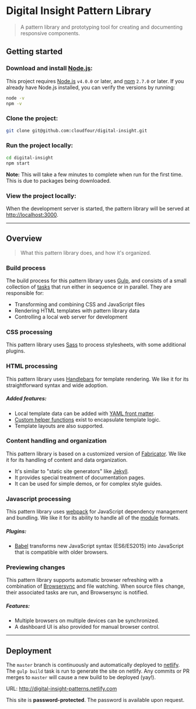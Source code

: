 [Autoprefixer]: https://github.com/postcss/autoprefixer
[Babel]: https://babeljs.io
[Browsersync]: http://www.browsersync.io
[Fabricator]: http://fbrctr.github.io
[Gulp]: https://github.com/gulpjs/gulp
[Handlebars]: http://handlebarsjs.com
[Jekyll]: https://jekyllrb.com
[netlify]: http://www.netlify.com
[Node.js]: http://nodejs.org
[npm]: http://npmjs.com
[Sass]: http://sass-lang.com
[webpack]: https://webpack.github.io
[YAML front matter]: http://assemble.io/docs/YAML-front-matter.html

# Digital Insight Pattern Library

> A pattern library and prototyping tool for creating and documenting responsive components.

## Getting started

### Download and install [Node.js]:

This project requires [Node.js] `v4.0.0` or later, and [npm] `2.7.0` or later. If you already have Node.js installed, you can verify the versions by running:

```sh
node -v
npm -v
```

### Clone the project:

```sh
git clone git@github.com:cloudfour/digital-insight.git
```

### Run the project locally:

```sh
cd digital-insight
npm start
```

**Note:** This will take a few minutes to complete when run for the first time. This is due to packages being downloaded.

### View the project locally:

When the development server is started, the pattern library will be served at <http://localhost:3000>.

***

## Overview

> What this pattern library does, and how it's organized.

### Build process

The build process for this pattern library uses [Gulp], and consists of a small collection of [tasks](https://github.com/gulpjs/gulp/blob/master/docs/API.md) that run either in sequence or in parallel. They are responsible for:

- Transforming and combining CSS and JavaScript files
- Rendering HTML templates with pattern library data
- Controlling a local web server for development

### CSS processing

This pattern library uses [Sass] to process stylesheets, with some additional plugins.

### HTML processing

This pattern library uses [Handlebars] for template rendering. We like it for its straightforward syntax and wide adoption.

##### Added features:
- Local template data can be added with [YAML front matter].
- [Custom helper functions](https://github.com/cloudfour/core-hbs-helpers/tree/master/lib) exist to encapsulate template logic.
- Template layouts are also supported.

### Content handling and organization

This pattern library is based on a customized version of [Fabricator]. We like it for its handling of content and data organization.

- It's similar to "static site generators" like [Jekyll].
- It provides special treatment of documentation pages.
- It can be used for simple demos, or for complex style guides.

### Javascript processing

This pattern library uses [webpack] for JavaScript dependency management and bundling. We like it for its ability to handle all of the [module](http://addyosmani.com/writing-modular-js/) formats.

##### Plugins:
- [Babel] transforms new JavaScript syntax (ES6/ES2015) into JavaScript that is compatible with older browsers.

### Previewing changes

This pattern library supports automatic browser refreshing with a combination of [Browsersync] and file watching. When source files change, their associated tasks are run, and Browsersync is notified.

##### Features:
- Multiple browsers on multiple devices can be synchronized.
- A dashboard UI is also provided for manual browser control.

***

## Deployment

The `master` branch is continuously and automatically deployed to [netlify]. The `gulp build` task is run to generate the site on netlify. Any commits or PR merges to `master` will cause a new build to be deployed (yay!).

URL: http://digital-insight-patterns.netlify.com

This site is **password-protected**. The password is available upon request.

